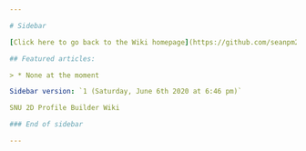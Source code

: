 ```yaml
---

# Sidebar

[Click here to go back to the Wiki homepage](https://github.com/seanpm2001/SNU_2D_ProfileBuilder/wiki/)

## Featured articles:

> * None at the moment

Sidebar version: `1 (Saturday, June 6th 2020 at 6:46 pm)`

SNU 2D Profile Builder Wiki

### End of sidebar

---
```


